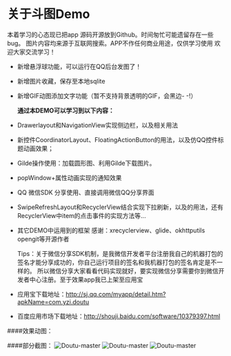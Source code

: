 # 关于斗图Demo
 本着学习的心态现已把app 源码开源放到Github。时间匆忙可能遗留存在一些bug。
图片内容均来源于互联网搜索。APP不作任何商业用途，仅供学习使用 欢迎大家交流学习！

 * 新增悬浮球功能，可以运行在QQ后台发图了！
 * 新增图片收藏，保存至本地sqlite
 * 新增GIF动图添加文字功能（暂不支持背景透明的GIF，会黑边- -!）
   
   **通过本DEMO可以学习到以下内容：**

* Drawerlayout和NavigationView实现侧边栏，以及相关用法
* 新控件CoordinatorLayout、FloatingActionButton的用法，以及仿QQ控件标题动画效果；
* Gilde操作使用：加载圆形图、利用Gilde下载图片。
* popWindow+属性动画实现的通知效果
* QQ 微信SDK 分享使用、直接调用微信QQ分享界面
* SwipeRefreshLayout和RecyclerView结合实现下拉刷新，以及的用法，还有RecyclerView中item的点击事件的实现方法等...
* 其它DEMO中运用到的框架
   感谢：xrecyclerview、glide、okhttputils opengit等开源作者

   Tips：关于微信分享SDK机制，是我微信开发者平台注册我自己的机器打包的签名才能分享成功的，你自己运行项目的签名和我机器打包的签名肯定是不一样的。
   所以微信分享大家看看代码实现就好，要实现微信分享需要你到微信开发者中心注册。至于效果app我已上架至应用宝
* 应用宝下载地址：http://sj.qq.com/myapp/detail.htm?apkName=com.yzi.doutu
* 百度应用市场下载地址：http://shouji.baidu.com/software/10379397.html

####效果动图：

####部分截图：
![Doutu-master](https://github.com/yezihengok/Doutu-master/blob/master/screenshots/device-2016-11-15-162723.png)
![Doutu-master](https://github.com/yezihengok/Doutu-master/blob/master/screenshots/device-2016-11-15-164034.png)
![Doutu-master](https://github.com/yezihengok/Doutu-master/blob/master/screenshots/device-2016-11-15-164232.png)
 
